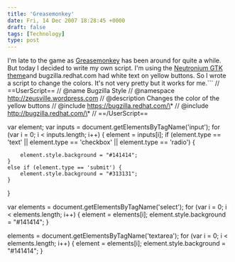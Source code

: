 ```yaml
---
title: 'Greasemonkey'
date: Fri, 14 Dec 2007 18:28:45 +0000
draft: false
tags: [Technology]
type: post
---
```


I'm late to the game as [Greasemonkey](https://addons.mozilla.org/en-US/firefox/addon/748) has been around for quite a while. But today I decided to write my own script. I'm using the [Neutronium GTK theme](http://gnome-look.org/content/show.php/Neutronium+Unity?content=59189)and bugzilla.redhat.com had white text on yellow buttons. So I wrote a script to change the colors. It's not very pretty but it works for me.```
// ==UserScript==
// @name            Bugzilla Style
// @namespace       http://zeusville.wordpress.com
// @description     Changes the color of the yellow buttons
// @include         https://bugzilla.redhat.com/\*
// @include         http://bugzilla.redhat.com/\*
// ==/UserScript==

var element;
var inputs = document.getElementsByTagName('input');
for (var i = 0; i < inputs.length; i++) {
    element = inputs\[i\];
    if (element.type == 'text' || element.type == 'checkbox' ||
        element.type == 'radio') {

        element.style.background = "#141414";
    }
    else if (element.type == 'submit') {
        element.style.background = "#313131";
    }
}

var elements = document.getElementsByTagName('select');
for (var i = 0; i < elements.length; i++) {
    element = elements\[i\];
    element.style.background = "#141414";
}

elements = document.getElementsByTagName('textarea');
for (var i = 0; i < elements.length; i++) {
    element = elements\[i\];
    element.style.background = "#141414";
}
```